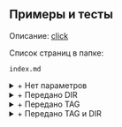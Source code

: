 ## Примеры и тесты
Описание: [click](../../projects/jekyll-navigation.md)

Список страниц в папке: 
```
index.md
```

<details markdown="1"><summary markdown="0">+ Нет параметров</summary>
```{ % include ls.md %}```   
{% include ls.md %}
</details>

<details markdown="1"><summary markdown="0">+ Передано DIR</summary>
```{ % include ls.md dir="/projects/" %}```   
{% include ls.md dir="/projects/" %}
</details>

<details markdown="1"><summary markdown="0">+ Передано TAG</summary>
```{ % include ls.md tag="hardware" %}```   
{% include ls.md tag="hardware" %}
</details>

<details markdown="1"><summary markdown="0">+ Передано TAG и DIR</summary>
```{ % include ls.md dir="/projects/" tag="hardware" %}```   
{% include ls.md dir="/projects/" tag="hardware" %}
</details>






